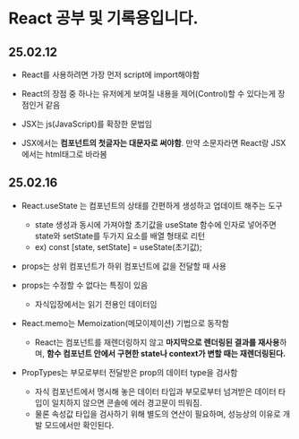 # React 공부 및 기록용입니다.

## 25.02.12

- React를 사용하려면 가장 먼저 script에 import해야함

- React의 장점 중 하나는 유저에게 보여질 내용을 제어(Control)할 수 있다는게 장점인거 같음

- JSX는 js(JavaScript)를 확장한 문법임

- JSX에서는 **컴포넌트의 첫글자는 대문자로 써야함**. 만약 소문자라면 React랑 JSX에서는 html태그로 바라봄

## 25.02.16

- React.useState 는 컴포넌트의 상태를 간편하게 생성하고 업데이트 해주는 도구

  - state 생성과 동시에 가져야할 초기값을 useState 함수에 인자로 넣어주면 state와 setState를 두가지 요소를 배열 형태로 리턴
  - ex) const [state, setState] = useState(초기값);

- props는 상위 컴포넌트가 하위 컴포넌트에 값을 전달할 때 사용

- props는 수정할 수 없다는 특징이 있음

  - 자식입장에서는 읽기 전용인 데이터임

- React.memo는 Memoization(메모이제이션) 기법으로 동작함

  - React는 컴포넌트를 재렌더링하지 않고 **마지막으로 렌더링된 결과를 재사용**하며, **함수 컴포넌트 안에서 구현한 state나 context가 변할 때는 재렌더링된다.**

- PropTypes는 부모로부터 전달받은 prop의 데이터 type을 검사함
  - 자식 컴포넌트에서 명시해 놓은 데이터 타입과 부모로부터 넘겨받은 데이터 타입이 일치하지 않으면 콘솔에 에러 경고문이 띄워짐.
  - 물론 속성값 타입을 검사하기 위해 별도의 연산이 필요하며, 성능상의 이유로 개발 모드에서만 확인된다.
